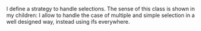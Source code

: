 I define a strategy to handle selections. The sense of this class is shown in my children: I allow to handle the case of multiple and simple selection in a well designed way, instead using ifs everywhere.